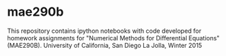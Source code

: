 # mae290b

This repository contains ipython notebooks with code developed for homework assignments for "Numerical Methods for Differential Equations" (MAE290B).
University of California, San Diego
La Jolla, Winter 2015
